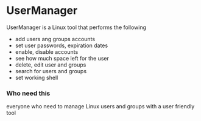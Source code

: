 # UserManager

UserManager is a Linux tool that performs the following

- add users ang groups accounts 
- set user passwords, expiration dates
- enable, disable accounts
- see how much space left for the user
- delete, edit user and groups
- search for users and groups 
- set working shell



### Who need this

everyone who need to manage Linux users and groups with a user friendly tool 





